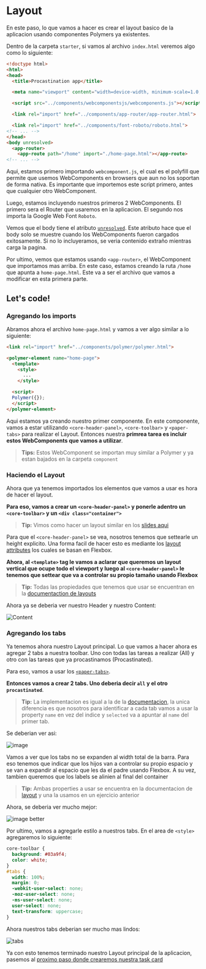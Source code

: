 # Layout

En este paso, lo que vamos a hacer es crear el layout basico de la aplicacion usando componentes Polymers ya existentes.

Dentro de la carpeta `starter`, si vamos al archivo `index.html` veremos algo como lo siguiente:

````html
<!doctype html>
<html>
<head>
  <title>Procastination app</title>

  <meta name="viewport" content="width=device-width, minimum-scale=1.0, initial-scale=1.0, user-scalable=yes">

  <script src="../components/webcomponentsjs/webcomponents.js"></script>

  <link rel="import" href="../components/app-router/app-router.html">

  <link rel="import" href="../components/font-roboto/roboto.html">
<!-- ... -->
</head>
<body unresolved>
  <app-router>
    <app-route path="/home" import="./home-page.html"></app-route>
<!-- ... -->
````

Aqui, estamos primero importando `webcomponent.js`, el cual es el polyfill que permite que usemos WebComponents en browsers que aun no los soportan de forma nativa. Es importante que importemos este script primero, antes que cualquier otro WebComponent.

Luego, estamos incluyendo nuestros primeros 2 WebComponents. El primero sera el Router que usaremos en la aplicacion. El segundo nos importa la Google Web Font `Roboto`.

Vemos que el body tiene el atributo [`unresolved`](https://www.polymer-project.org/articles/styling-elements.html#preventing-fouc). Este atributo hace que el body solo se muestre cuando los WebComponents fueron cargados exitosamente. Si no lo incluyeramos, se veria contenido extraño mientras carga la pagina.

Por ultimo, vemos que estamos usando `<app-router>`, el WebComponent que importamos mas arriba. En este caso, estamos creando la ruta `/home` que apunta a `home-page.html`. Este va a ser el archivo que vamos a modificar en esta primera parte.

## Let's code!

### Agregando los imports

Abramos ahora el archivo `home-page.html` y vamos a ver algo similar a lo siguiente:

````html
<link rel="import" href="../components/polymer/polymer.html">

<polymer-element name="home-page">
  <template>
    <style>
      ...
    </style>

  <script>
  Polymer({});
  </script>
</polymer-element>
````

Aqui estamos ya creando nuestro primer componente. En este componente, vamos a estar utilizando `<core-header-panel>`, `<core-toolbar>` y `<paper-tabs>` para realizar el Layout.  Entonces nuestra **primrea tarea es incluir estos WebComponents que vamos a utilizar**. 

> **Tips:** Estos WebComponent se importan muy similar a Polymer y ya estan bajados en la carpeta `component`

### Haciendo el Layout

Ahora que ya tenemos importados los elementos que vamos a usar es hora de hacer el layout.

**Para eso, vamos a crear un `<core-header-panel>` y ponerle adentro un `<core-toolbar>` y un `<div class="container">`**

> **Tip:** Vimos como hacer un layout similar en los [slides aqui](https://docs.google.com/a/gon.to/presentation/d/1Xyr5LotQUDT9O8sH7Eau5-7SGXwMvys8FR0BjrI8oqo/edit#slide=id.g3a1d4647c_2_554)

Para que el `<core-header-panel>` se vea, nosotros tenemos que settearle un height explicito. Una forma facil de hacer esto es mediante los [layout attributes](https://www.polymer-project.org/docs/polymer/layout-attrs.html) los cuales se basan en Flexbox.

**Ahora, al `<template>` tag le vamos a aclarar que queremos un layout vertical que ocupe todo el viewport y luego al `<core-header-panel>` le tenemos que settear que va a controlar su propio tamaño usando Flexbox**

> **Tip:** Todas las propiedades que tenemos que usar se encuentran en la [documentaction de layouts](https://www.polymer-project.org/docs/polymer/layout-attrs.html)

Ahora ya se deberia ver nuestro Header y nuestro Content:

![Content](https://cloudup.com/ctJlNFQtuls+)

### Agregando los tabs

Ya tenemos ahora nuestro Layout principal. Lo que vamos a hacer ahora es agregar 2 tabs a nuestra toolbar. Uno con todas las tareas a realizar (All) y otro con las tareas que ya procastinamos (Procastinated).

Para eso, vamos a usar los [`<paper-tabs>`](https://www.polymer-project.org/docs/elements/paper-elements.html#paper-tabs). 

**Entonces vamos a crear 2 tabs. Uno deberia decir `all` y el otro `procastinated`**. 

> **Tip:** La implementacion es igual a la de la [documentacion](https://www.polymer-project.org/docs/elements/paper-elements.html#paper-tabs), la unica diferencia es que nosotros para identificar a cada tab vamos a usar la property `name` en vez del indice y `selected` va a apuntar al `name` del primer tab.

Se deberian ver asi:

![image](https://cloudup.com/cyM7EWHgwNU+)

Vamos a ver que los tabs no se expanden al width total de la barra. Para eso tenemos que indicar que los hijos van a controlar su propio espacio y se van a expandir al espacio que les da el padre usando Flexbox. A su vez, tambien queremos que los labels se alinien al final del container

> **Tip:** Ambas properties a usar se encuentra en la documentacion de [layout](https://www.polymer-project.org/docs/polymer/layout-attrs.html) y una la usamos en un ejercicio anterior

Ahora, se deberia ver mucho mejor:

![image better](https://cloudup.com/cw2l4W8eK-e+)

Por ultimo, vamos a agregarle estilo a nuestros tabs. En el area de `<style>` agregaremos lo siguiente:

````css
core-toolbar {
  background: #03a9f4;
  color: white;
}
#tabs {
  width: 100%;
  margin: 0;
  -webkit-user-select: none;
  -moz-user-select: none;
  -ms-user-select: none;
  user-select: none;
  text-transform: uppercase;
}
````

Ahora nuestros tabs deberian ser mucho mas lindos:

![tabs](https://cloudup.com/ck4hF90JoZZ+)

Ya con esto tenemos terminado nuestro Layout principal de la aplicacion, pasemos al [proximo paso donde crearemos nuestra task card](3-create-first-element.md)





